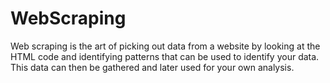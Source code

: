 # WebScraping
Web scraping is the art of picking out data from a website by looking at the HTML code and identifying patterns that can be used to identify your data. This data can then be gathered and later used for your own analysis.
